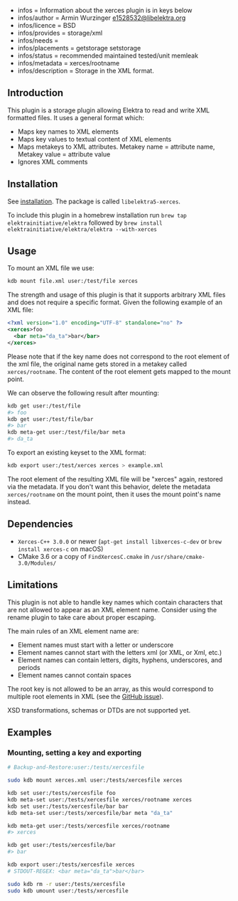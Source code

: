 - infos = Information about the xerces plugin is in keys below
- infos/author = Armin Wurzinger <e1528532@libelektra.org>
- infos/licence = BSD
- infos/provides = storage/xml
- infos/needs =
- infos/placements = getstorage setstorage
- infos/status = recommended maintained tested/unit memleak
- infos/metadata = xerces/rootname
- infos/description = Storage in the XML format.

## Introduction

This plugin is a storage plugin allowing Elektra to read and write XML
formatted files. It uses a general format which:

- Maps key names to XML elements
- Maps key values to textual content of XML elements
- Maps metakeys to XML attributes. Metakey name = attribute name, Metakey value
  = attribute value
- Ignores XML comments

## Installation

See [installation](/doc/INSTALL.md).
The package is called `libelektra5-xerces`.

To include this plugin in a homebrew installation run `brew tap elektrainitiative/elektra` followed by `brew install elektrainitiative/elektra/elektra --with-xerces`

## Usage

To mount an XML file we use:

```bash
kdb mount file.xml user:/test/file xerces
```

The strength and usage of this plugin is that it supports arbitrary XML files and
does not require a specific format. Given the following example of an XML file:

```xml
<?xml version="1.0" encoding="UTF-8" standalone="no" ?>
<xerces>foo
  <bar meta="da_ta">bar</bar>
</xerces>
```

Please note that if the key name does not correspond to the root element of the xml
file, the original name gets stored in a metakey called `xerces/rootname`. The content
of the root element gets mapped to the mount point.

We can observe the following result after mounting:

```bash
kdb get user:/test/file
#> foo
kdb get user:/test/file/bar
#> bar
kdb meta-get user:/test/file/bar meta
#> da_ta
```

To export an existing keyset to the XML format:

```bash
kdb export user:/test/xerces xerces > example.xml
```

The root element of the resulting XML file will be "xerces" again, restored via the
metadata. If you don't want this behavior, delete the metadata `xerces/rootname` on
the mount point, then it uses the mount point's name instead.

## Dependencies

- `Xerces-C++ 3.0.0` or newer (`apt-get install libxerces-c-dev` or `brew install xerces-c` on macOS)
- CMake 3.6 or a copy of `FindXercesC.cmake` in
  `/usr/share/cmake-3.0/Modules/`

## Limitations

This plugin is not able to handle key names which contain characters that are not
allowed to appear as an XML element name. Consider using the rename plugin to
take care about proper escaping.

The main rules of an XML element name are:

- Element names must start with a letter or underscore
- Element names cannot start with the letters xml (or XML, or Xml, etc.)
- Element names can contain letters, digits, hyphens, underscores, and periods
- Element names cannot contain spaces

The root key is not allowed to be an array, as this would correspond to multiple
root elements in XML (see the
[GitHub issue](https://github.com/ElektraInitiative/libelektra/issues/1451)).

XSD transformations, schemas or DTDs are not supported yet.

## Examples

### Mounting, setting a key and exporting

```sh
# Backup-and-Restore:user:/tests/xercesfile

sudo kdb mount xerces.xml user:/tests/xercesfile xerces

kdb set user:/tests/xercesfile foo
kdb meta-set user:/tests/xercesfile xerces/rootname xerces
kdb set user:/tests/xercesfile/bar bar
kdb meta-set user:/tests/xercesfile/bar meta "da_ta"

kdb meta-get user:/tests/xercesfile xerces/rootname
#> xerces

kdb get user:/tests/xercesfile/bar
#> bar

kdb export user:/tests/xercesfile xerces
# STDOUT-REGEX: <bar meta="da_ta">bar</bar>

sudo kdb rm -r user:/tests/xercesfile
sudo kdb umount user:/tests/xercesfile
```
